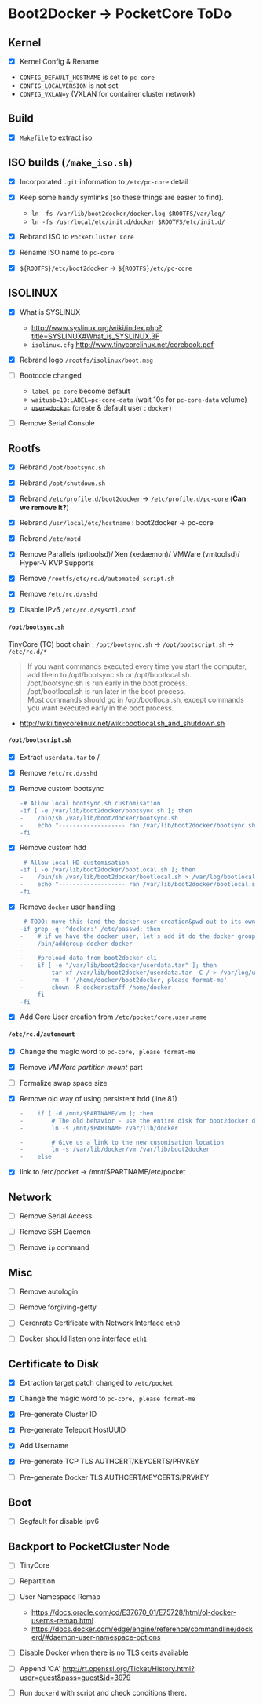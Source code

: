 # Boot2Docker -> PocketCore ToDo

## Kernel

- [x] Kernel Config & Rename
 * `CONFIG_DEFAULT_HOSTNAME` is set to `pc-core`
 * `CONFIG_LOCALVERSION` is not set
 * `CONFIG_VXLAN=y` (VXLAN for container cluster network)


## Build

- [x] `Makefile` to extract iso


## ISO builds (`/make_iso.sh`)

- [x] Incorporated `.git` information to `/etc/pc-core` detail
- [x] Keep some handy symlinks (so these things are easier to find).
  * `ln -fs /var/lib/boot2docker/docker.log $ROOTFS/var/log/`
  * `ln -fs /usr/local/etc/init.d/docker $ROOTFS/etc/init.d/`

- [x] Rebrand ISO to `PocketCluster Core`
- [x] Rename ISO name to `pc-core`
- [x] `${ROOTFS}/etc/boot2docker` -> `${ROOTFS}/etc/pc-core`


## ISOLINUX

- [x] What is SYSLINUX

  * <http://www.syslinux.org/wiki/index.php?title=SYSLINUX#What_is_SYSLINUX.3F>
  * `isolinux.cfg` <http://www.tinycorelinux.net/corebook.pdf>
- [x] Rebrand logo `/rootfs/isolinux/boot.msg`
- [ ] Bootcode changed

  * `label pc-core` become default
  * `waitusb=10:LABEL=pc-core-data` (wait 10s for `pc-core-data` volume)
  * ~~`user=docker`~~ (create & default user : `docker`)
- [ ] Remove Serial Console


## Rootfs

- [x] Rebrand `/opt/bootsync.sh`
- [x] Rebrand `/opt/shutdown.sh`
- [x] Rebrand `/etc/profile.d/boot2docker` -> `/etc/profile.d/pc-core` (**Can we remove it?**)
- [x] Rebrand `/usr/local/etc/hostname` : boot2docker -> pc-core
- [x] Rebrand `/etc/motd`

- [x] Remove Parallels (prltoolsd)/ Xen (xedaemon)/ VMWare (vmtoolsd)/ Hyper-V KVP Supports
- [x] Remove `/rootfs/etc/rc.d/automated_script.sh`
- [x] Remove `/etc/rc.d/sshd`

- [x] Disable IPv6 `/etc/rc.d/sysctl.conf`


#### `/opt/bootsync.sh`

TinyCore (TC) boot chain : `/opt/bootsync.sh` -> `/opt/bootscript.sh` -> `/etc/rc.d/*`

> If you want commands executed every time you start the computer, add them to /opt/bootsync.sh or /opt/bootlocal.sh.  
> /opt/bootsync.sh is run early in the boot process.  
> /opt/bootlocal.sh is run later in the boot process.  
> Most commands should go in /opt/bootlocal.sh, except commands you want executed early in the boot process.  
- <http://wiki.tinycorelinux.net/wiki:bootlocal.sh_and_shutdown.sh>  


#### `/opt/bootscript.sh`

- [x] Extract `userdata.tar` to /
- [x] Remove `/etc/rc.d/sshd`
- [x] Remove custom bootsync

  ```diff
  -# Allow local bootsync.sh customisation
  -if [ -e /var/lib/boot2docker/bootsync.sh ]; then
  -    /bin/sh /var/lib/boot2docker/bootsync.sh
  -    echo "------------------- ran /var/lib/boot2docker/bootsync.sh"
  -fi
  ```
- [x] Remove custom hdd

  ```diff
  -# Allow local HD customisation
  -if [ -e /var/lib/boot2docker/bootlocal.sh ]; then
  -    /bin/sh /var/lib/boot2docker/bootlocal.sh > /var/log/bootlocal.log 2>&1 &
  -    echo "------------------- ran /var/lib/boot2docker/bootlocal.sh"
  -fi
  ```
- [x] Remove `docker` user handling

  ```diff
  -# TODO: move this (and the docker user creation&pwd out to its own over-rideable?))
  -if grep -q '^docker:' /etc/passwd; then
  -    # if we have the docker user, let's add it do the docker group
  -    /bin/addgroup docker docker
  -
  -    #preload data from boot2docker-cli
  -    if [ -e "/var/lib/boot2docker/userdata.tar" ]; then
  -        tar xf /var/lib/boot2docker/userdata.tar -C / > /var/log/userdata.log 2>&1
  -        rm -f '/home/docker/boot2docker, please format-me'
  -        chown -R docker:staff /home/docker
  -    fi
  -fi
  ```
- [x] Add Core User creation from `/etc/pocket/core.user.name`


#### `/etc/rc.d/automount`

- [x] Change the magic word to `pc-core, please format-me`
- [x] Remove _VMWare partition mount_ part
- [ ] Formalize swap space size
- [x] Remove old way of using persistent hdd (line 81)

  ```diff
  -    if [ -d /mnt/$PARTNAME/vm ]; then
  -        # The old behavior - use the entire disk for boot2docker data
  -        ln -s /mnt/$PARTNAME /var/lib/docker

  -        # Give us a link to the new cusomisation location
  -        ln -s /var/lib/docker/vm /var/lib/boot2docker
  -    else
  ```
- [x] link to /etc/pocket -> /mnt/$PARTNAME/etc/pocket


## Network

- [ ] Remove Serial Access
- [ ] Remove SSH Daemon
- [ ] Remove `ip` command


## Misc

- [ ] Remove autologin
- [ ] Remove forgiving-getty
- [ ] Gerenrate Certificate with Network Interface `eth0`
- [ ] Docker should listen one interface `eth1`


## Certificate to Disk

- [x] Extraction target patch changed to `/etc/pocket`
- [x] Change the magic word to `pc-core, please format-me`
- [x] Pre-generate Cluster ID
- [x] Pre-generate Teleport HostUUID
- [x] Add Username
- [x] Pre-generate TCP TLS AUTHCERT/KEYCERTS/PRVKEY
- [ ] Pre-generate Docker TLS AUTHCERT/KEYCERTS/PRVKEY


## Boot

- [ ] Segfault for disable ipv6


## Backport to PocketCluster Node

- [ ] TinyCore
- [ ] Repartition
- [ ] User Namespace Remap

  * <https://docs.oracle.com/cd/E37670_01/E75728/html/ol-docker-userns-remap.html>
  * <https://docs.docker.com/edge/engine/reference/commandline/dockerd/#daemon-user-namespace-options>
- [ ] Disable Docker when there is no TLS certs available
- [ ] Append 'CA' <http://rt.openssl.org/Ticket/History.html?user=guest&pass=guest&id=3979>
- [ ] Run `dockerd` with script and check conditions there.